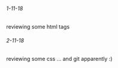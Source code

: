 ###### 1-11-18
reviewing some html tags
###### 2-11-18
reviewing some css ... and git apparently :)
